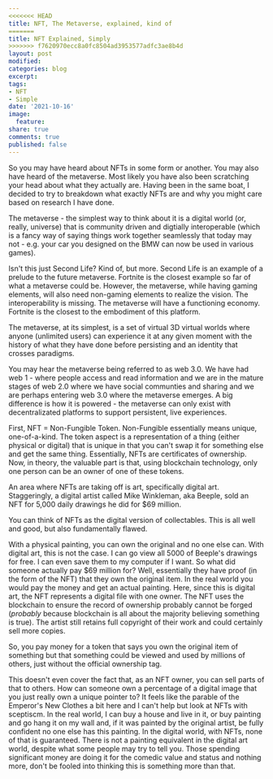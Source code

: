 ```yaml
---
<<<<<<< HEAD
title: NFT, The Metaverse, explained, kind of
=======
title: NFT Explained, Simply
>>>>>>> f7620970ecc8a0fc8504ad3953577adfc3ae8b4d
layout: post
modified: 
categories: blog
excerpt: 
tags:
- NFT
- Simple
date: '2021-10-16'
image:
  feature: 
share: true
comments: true
published: false
---
```


So you may have heard about NFTs in some form or another. You may also have heard of the metaverse. Most likely you have also been scratching your head about what they actually are. Having been in the same boat, I decided to try to breakdown what exactly NFTs are and why you might care based on research I have done.

The metaverse - the simplest way to think about it is a digital world (or, really, universe) that is community driven and digtially interoperable (which is a fancy way of saying things work together seamlessly that today may not - e.g. your car you designed on the BMW can now be used in various games). 

Isn't this just Second Life? Kind of, but more. Second Life is an example of a prelude to the future metaverse. Fortnite is the closest example so far of what a metaverse could be. However, the metaverse, while having gaming elements, will also need non-gaming elements to realize the vision. The interoperability is missing. The metaverse will have a functioning economy. Fortnite is the closest to the embodiment of this platform.

The metaverse, at its simplest, is a set of virtual 3D virtual worlds where anyone (unlimited users) can experience it at any given moment with the history of what they have done before persisting and an identity that crosses paradigms.

You may hear the metaverse being referred to as web 3.0. We have had web 1 - where people access and read information and we are in the mature stages of web 2.0 where we have social communties and sharing and we are perhaps entering web 3.0 where the metaverse emerges. A big difference is how it is powered - the metaverse can only exist with decentralizated platforms to support persistent, live experiences.

First, NFT = Non-Fungible Token. Non-Fungible essentially means unique, one-of-a-kind. The token aspect is a representation of a thing (either physical or digital) that is unique in that you can't swap it for something else and get the same thing. Essentially, NFTs are certificates of ownership. Now, in theory, the valuable part is that, using blockchain technology, only one person can be an owner of one of these tokens.

An area where NFTs are taking off is art, specifically digital art. Staggeringly, a digital artist called Mike Winkleman, aka Beeple, sold an NFT for 5,000 daily drawings he did for $69 million.

You can think of NFTs as the digital version of collectables. This is all well and good, but also fundamentally flawed. 

With a physical painting, you can own the original and no one else can. With digital art, this is not the case.  I can go view all 5000 of Beeple's drawings for free. I can even save them to my computer if I want. So what did someone actually pay $69 million for? Well, essentially they have proof (in the form of the NFT) that they own the original item. In the real world you would pay the money and get an actual painting. Here, since this is digital art, the NFT represents a digital file with one owner. The NFT uses the blockchain to ensure the record of ownership probably cannot be forged (*probably* because blockchain is all about the majority believing something is true). The artist still retains full copyright of their work and could certainly sell more copies.

So, you pay money for a token that says you own the original item of something but that something could be viewed and used by millions of others, just without the official ownership tag. 

This doesn't even cover the fact that, as an NFT owner, you can sell parts of that to others. How can someone own a percentage of a digital image that you just really own a unique pointer to? It feels like the parable of the Emperor's New Clothes a bit here and I can't help but look at NFTs with sceptiscm. In the real world, I can buy a house and live in it, or buy painting and go hang it on my wall and, if it was painted by the original artist, be fully confident no one else has this painting. In the digital world, with NFTs, none of that is guaranteed. There is not a painting equivalent in the digital art world, despite what some people may try to tell you. Those spending significant money are doing it for the comedic value and status and nothing more, don't be fooled into thinking this is something more than that.



